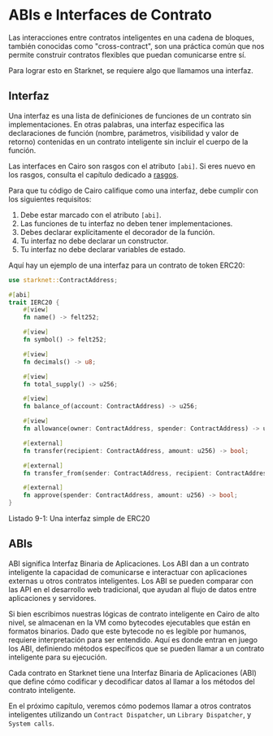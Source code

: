 # ABIs e Interfaces de Contrato

Las interacciones entre contratos inteligentes en una cadena de bloques, también conocidas como "cross-contract", son una práctica común que nos permite construir contratos flexibles que puedan comunicarse entre sí.

Para lograr esto en Starknet, se requiere algo que llamamos una interfaz.

## Interfaz
Una interfaz es una lista de definiciones de funciones de un contrato sin implementaciones. En otras palabras, una interfaz especifica las declaraciones de función (nombre, parámetros, visibilidad y valor de retorno) contenidas en un contrato inteligente sin incluir el cuerpo de la función.

Las interfaces en Cairo son rasgos con el atributo `[abi]`. Si eres nuevo en los rasgos, consulta el capítulo dedicado a [rasgos](./ch07-02-traits-in-cairo.md).

Para que tu código de Cairo califique como una interfaz, debe cumplir con los siguientes requisitos:

1. Debe estar marcado con el atributo `[abi]`.
2. Las funciones de tu interfaz no deben tener implementaciones.
3. Debes declarar explícitamente el decorador de la función.
4. Tu interfaz no debe declarar un constructor.
5. Tu interfaz no debe declarar variables de estado.

Aquí hay un ejemplo de una interfaz para un contrato de token ERC20:

```rust
use starknet::ContractAddress;

#[abi]
trait IERC20 {
    #[view]
    fn name() -> felt252;

    #[view]
    fn symbol() -> felt252;

    #[view]
    fn decimals() -> u8;

    #[view]
    fn total_supply() -> u256;

    #[view]
    fn balance_of(account: ContractAddress) -> u256;

    #[view]
    fn allowance(owner: ContractAddress, spender: ContractAddress) -> u256;

    #[external]
    fn transfer(recipient: ContractAddress, amount: u256) -> bool;

    #[external]
    fn transfer_from(sender: ContractAddress, recipient: ContractAddress, amount: u256) -> bool;

    #[external]
    fn approve(spender: ContractAddress, amount: u256) -> bool;
}
```

<span class="caption">Listado 9-1: Una interfaz simple de ERC20</span>

## ABIs
ABI significa Interfaz Binaria de Aplicaciones. Los ABI dan a un contrato inteligente la capacidad de comunicarse e interactuar con aplicaciones externas u otros contratos inteligentes. Los ABI se pueden comparar con las API en el desarrollo web tradicional, que ayudan al flujo de datos entre aplicaciones y servidores.

Si bien escribimos nuestras lógicas de contrato inteligente en Cairo de alto nivel, se almacenan en la VM como bytecodes ejecutables que están en formatos binarios. Dado que este bytecode no es legible por humanos, requiere interpretación para ser entendido. Aquí es donde entran en juego los ABI, definiendo métodos específicos que se pueden llamar a un contrato inteligente para su ejecución.

Cada contrato en Starknet tiene una Interfaz Binaria de Aplicaciones (ABI) que define cómo codificar y decodificar datos al llamar a los métodos del contrato inteligente.

En el próximo capítulo, veremos cómo podemos llamar a otros contratos inteligentes utilizando un `Contract Dispatcher`, un `Library Dispatcher`, y `System calls`.